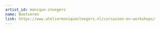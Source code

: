 ```yaml
---
artist_id: monique-sleegers
name: Boetseren
link: https://www.ateliermoniquesleegers.nl/cursussen-en-workshops/
---
```

